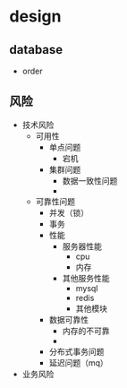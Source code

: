 # design
## database
* order


## 风险
* 技术风险
  * 可用性
    * 单点问题
      * 宕机
    * 集群问题
      * 数据一致性问题
      * 
  * 可靠性问题
    * 并发（锁）
    * 事务
    * 性能
      * 服务器性能
        * cpu
        * 内存
      * 其他服务性能
        * mysql
        * redis
        * 其他模块
    * 数据可靠性
      * 内存的不可靠
      * 
    * 分布式事务问题
    * 延迟问题（mq）
* 业务风险
